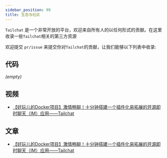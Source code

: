 ```yaml
---
sidebar_position: 99
title: 生态与社区
---
```


`Tailchat` 是一个非常开放的平台，欢迎来自所有人的以任何形式的贡献。在这里收录一些`Tailchat`相关的第三方资源

欢迎提交 `pr/issue` 来提交你对`Tailchat`的贡献，让我们能够以下列表中收录:

## 代码

*(empty)*

## 视频

- [【好玩儿的Docker项目】激情畅聊！十分钟搭建一个插件化易拓展的开源即时聊天（IM）应用——Tailchat](https://www.bilibili.com/video/BV1aG411u7M8/)

## 文章

- [【好玩儿的Docker项目】激情畅聊！十分钟搭建一个插件化易拓展的开源即时聊天（IM）应用——Tailchat](https://blog.laoda.de/archives/docker-compose-install-tailchat)
